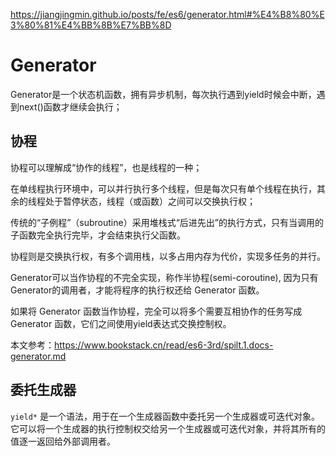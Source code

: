 
<https://jiangjingmin.github.io/posts/fe/es6/generator.html#%E4%B8%80%E3%80%81%E4%BB%8B%E7%BB%8D>

# Generator

Generator是一个状态机函数，拥有异步机制，每次执行遇到yield时候会中断，遇到next()函数才继续会执行；

## 协程

协程可以理解成“协作的线程”，也是线程的一种；

在单线程执行环境中，可以并行执行多个线程，但是每次只有单个线程在执行，其余的线程处于暂停状态，线程（或函数）之间可以交换执行权；

传统的“子例程”（subroutine）采用堆栈式“后进先出”的执行方式，只有当调用的子函数完全执行完毕，才会结束执行父函数。

协程则是交换执行权，有多个调用栈，以多占用内存为代价，实现多任务的并行。

Generator可以当作协程的不完全实现，称作半协程(semi-coroutine), 因为只有Generator的调用者，才能将程序的执行权还给 Generator 函数。

如果将 Generator 函数当作协程，完全可以将多个需要互相协作的任务写成 Generator 函数，它们之间使用yield表达式交换控制权。



本文参考：<https://www.bookstack.cn/read/es6-3rd/spilt.1.docs-generator.md>

## 委托生成器

`yield*` 是一个语法，用于在一个生成器函数中委托另一个生成器或可迭代对象。它可以将一个生成器的执行控制权交给另一个生成器或可迭代对象，并将其所有的值逐一返回给外部调用者。
